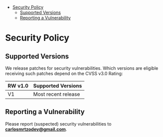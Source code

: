 <!-- START doctoc generated TOC please keep comment here to allow auto update -->
<!-- DON'T EDIT THIS SECTION, INSTEAD RE-RUN doctoc TO UPDATE -->


- [Security Policy](#security-policy)
  - [Supported Versions](#supported-versions)
  - [Reporting a Vulnerability](#reporting-a-vulnerability)

<!-- END doctoc generated TOC please keep comment here to allow auto update -->

# Security Policy

## Supported Versions

We release patches for security vulnerabilities. Which versions are eligible
receiving such patches depend on the CVSS v3.0 Rating:

| RW v1.0 | Supported Versions                        |
| --------| ----------------------------------------- |
| V1      | Most recent release                       |

## Reporting a Vulnerability

Please report (suspected) security vulnerabilities to
**[carlosmrtzodev@gmail.com](carlosmrtzodev@gmail.com)**.
